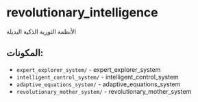 # revolutionary_intelligence

الأنظمة الثورية الذكية البديلة

## المكونات:

- `expert_explorer_system/` - expert_explorer_system
- `intelligent_control_system/` - intelligent_control_system
- `adaptive_equations_system/` - adaptive_equations_system
- `revolutionary_mother_system/` - revolutionary_mother_system

